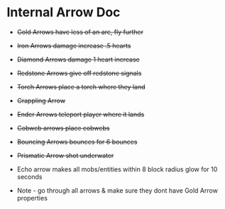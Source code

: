 # Internal Arrow Doc
- ~~Gold Arrows have less of an arc, fly further~~
- ~~Iron Arrows damage increase .5 hearts~~
- ~~Diamond Arrows damage 1 heart increase~~
- ~~Redstone Arrows give off redstone signals~~
- ~~Torch Arrows place a torch where they land~~
- ~~Grappling Arrow~~
- ~~Ender Arrows teleport player where it lands~~
- ~~Cobweb arrows place cobwebs~~
- ~~Bouncing Arrows bounces for 6 bounces~~
- ~~Prismatic Arrow shot underwater~~
- Echo arrow makes all mobs/entities within 8 block radius glow for 10 seconds



- Note - go through all arrows & make sure they dont have Gold Arrow properties